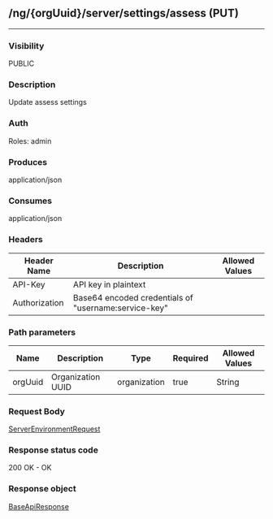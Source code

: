 ## /ng/{orgUuid}/server/settings/assess (PUT)
---
### Visibility
PUBLIC
### Description
Update assess settings
### Auth
Roles: admin
### Produces
application/json
### Consumes
application/json
### Headers
| Header Name | Description | Allowed Values |
| ----------- | ----------- | ----------- |
| API-Key | API key in plaintext |  |
| Authorization | Base64 encoded credentials of &quot;username:service-key&quot; |  |
### Path parameters
| Name | Description | Type | Required | Allowed Values |
| ----------- | ----------- | ----------- | ----------- | ----------- |
| orgUuid | Organization UUID | organization | true | String |
### Request Body
[ServerEnvironmentRequest](<../../objects/ServerEnvironmentRequest.md>)
### Response status code
200 OK - OK
### Response object
[BaseApiResponse](<../../objects/BaseApiResponse.md>)
